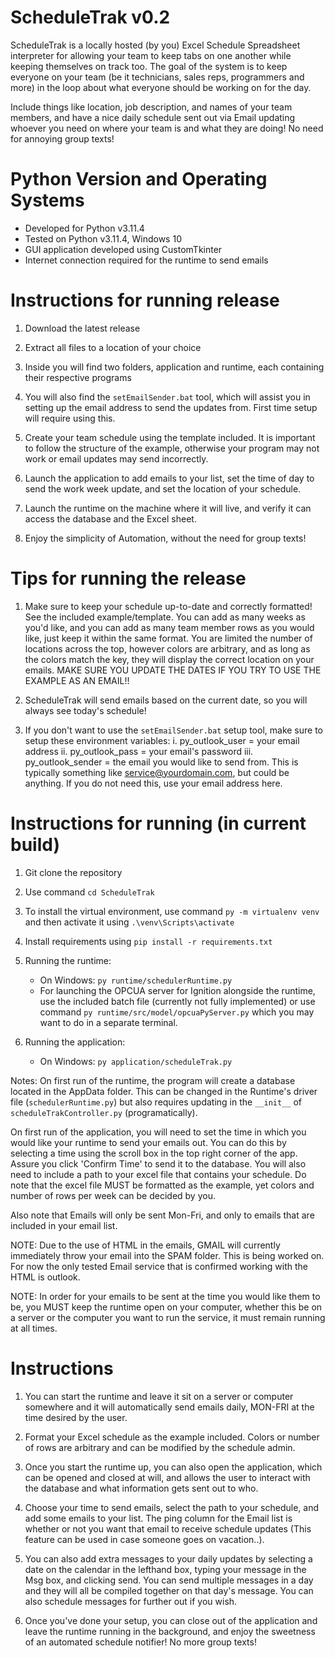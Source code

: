 # ScheduleTrak v0.2
ScheduleTrak is a locally hosted (by you) Excel Schedule Spreadsheet interpreter for allowing your team to keep tabs on one another while keeping themselves on track too.  The goal of the system is to keep everyone on your team (be it technicians, sales reps, programmers and more) in the loop about what everyone should be working on for the day.

Include things like location, job description, and names of your team members, and have a nice daily schedule sent out via Email updating whoever you need on where your team is and what they are doing!  No need for annoying group texts!

# Python Version and Operating Systems
- Developed for Python v3.11.4
- Tested on Python v3.11.4, Windows 10
- GUI application developed using CustomTkinter
- Internet connection required for the runtime to send emails

# Instructions for running release
1. Download the latest release

2. Extract all files to a location of your choice

3. Inside you will find two folders, application and runtime, each containing their respective programs

4. You will also find the ```setEmailSender.bat``` tool, which will assist you in setting up the email address to send the updates from. First time setup will require using this.

5. Create your team schedule using the template included.  It is important to follow the structure of the example, otherwise your program may not work or email updates may send incorrectly.

6. Launch the application to add emails to your list, set the time of day to send the work week update, and set the location of your schedule.

7. Launch the runtime on the machine where it will live, and verify it can access the database and the Excel sheet.

8. Enjoy the simplicity of Automation, without the need for group texts!

# Tips for running the release
1. Make sure to keep your schedule up-to-date and correctly formatted!  See the included example/template.  You can add as many weeks as you'd like, and you can add as many team member rows as you would like, just keep it within the same format.  You are limited the number of locations across the top, however colors are arbitrary, and as long as the colors match the key, they will display the correct location on your emails.  MAKE SURE YOU UPDATE THE DATES IF YOU TRY TO USE THE EXAMPLE AS AN EMAIL!!

2. ScheduleTrak will send emails based on the current date, so you will always see today's schedule!

3. If you don't want to use the ```setEmailSender.bat``` setup tool, make sure to setup these environment variables:
    i. py_outlook_user = your email address
    ii. py_outlook_pass = your email's password
    iii. py_outlook_sender = the email you would like to send from.  This is typically something like service@yourdomain.com, but could be anything.  If you do not need this, use your email address here.

# Instructions for running (in current build)
1. Git clone the repository

2. Use command ```cd ScheduleTrak```

3. To install the virtual environment, use command ```py -m virtualenv venv``` and then activate it using ```.\venv\Scripts\activate```

4. Install requirements using ```pip install -r requirements.txt```

5. Running the runtime:
    * On Windows: ```py runtime/schedulerRuntime.py```
    * For launching the OPCUA server for Ignition alongside the runtime, use the included batch file (currently not fully implemented) or use command ```py runtime/src/model/opcuaPyServer.py``` which you may want to do in a separate terminal.

6. Running the application:
    * On Windows: ```py application/scheduleTrak.py```

Notes:
On first run of the runtime, the program will create a database located in the AppData folder.  This can be changed in the Runtime's driver file (```schedulerRuntime.py```) but also
requires updating in the ```__init__``` of ```scheduleTrakController.py``` (programatically).

On first run of the application, you will need to set the time in which you would like your runtime to
send your emails out.  You can do this by selecting a time using the scroll box in the top right corner of the
app.  Assure you click 'Confirm Time' to send it to the database.  You will also need to include a path to
your excel file that contains your schedule.  Do note that the excel file MUST be formatted as the example,
yet colors and number of rows per week can be decided by you.

Also note that Emails will only be sent Mon-Fri, and only to emails that are included in your email list.

NOTE: Due to the use of HTML in the emails, GMAIL will currently immediately throw your email into the SPAM folder.  This is being
      worked on.  For now the only tested Email service that is confirmed working with the HTML is outlook.

NOTE: In order for your emails to be sent at the time you would like them to be, you MUST keep the runtime open on your computer,
      whether this be on a server or the computer you want to run the service, it must remain running at all times.

# Instructions
1. You can start the runtime and leave it sit on a server or computer somewhere and it will automatically send emails daily, MON-FRI at
the time desired by the user.

2. Format your Excel schedule as the example included.  Colors or number of rows are arbitrary and can be modified by the schedule admin.

3. Once you start the runtime up, you can also open the application, which can be opened and closed at will, and allows the user to
interact with the database and what information gets sent out to who.

4. Choose your time to send emails, select the path to your schedule, and add some emails to your list.  The ping column for the Email
list is whether or not you want that email to receive schedule updates (This feature can be used in case someone goes on vacation..).

5. You can also add extra messages to your daily updates by selecting a date on the calendar in the lefthand box, typing your message in
the Msg box, and clicking send.  You can send multiple messages in a day and they will all be compiled together on that day's message.
You can also schedule messages for further out if you wish.

6. Once you've done your setup, you can close out of the application and leave the runtime running in the background, and enjoy the
sweetness of an automated schedule notifier! No more group texts!
